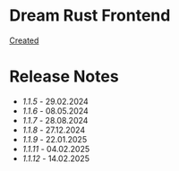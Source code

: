 # Dream Rust Frontend

[Created](https://vk.com/fish_pet)


# Release Notes

- *1.1.5* - 29.02.2024
- *1.1.6* - 08.05.2024
- *1.1.7* - 28.08.2024
- *1.1.8* - 27.12.2024
- *1.1.9* - 22.01.2025
- *1.1.11* - 04.02.2025
- *1.1.12* - 14.02.2025